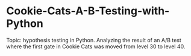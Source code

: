 # Cookie-Cats-A-B-Testing-with-Python
Topic: hypothesis testing in Python. Analyzing the result of an A/B test where the first gate in Cookie Cats was moved from level 30 to level 40.
